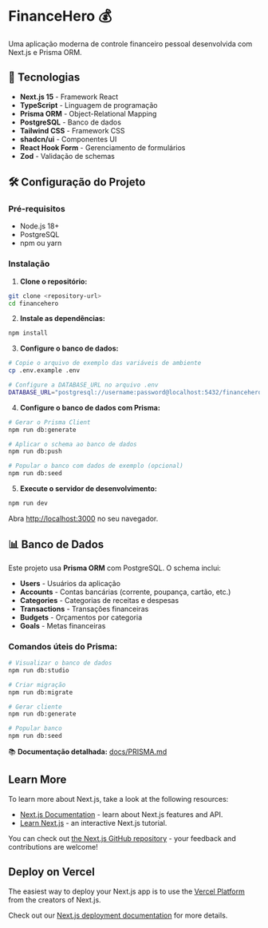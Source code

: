 # FinanceHero 💰

Uma aplicação moderna de controle financeiro pessoal desenvolvida com Next.js e Prisma ORM.

## 🚀 Tecnologias

- **Next.js 15** - Framework React
- **TypeScript** - Linguagem de programação
- **Prisma ORM** - Object-Relational Mapping
- **PostgreSQL** - Banco de dados
- **Tailwind CSS** - Framework CSS
- **shadcn/ui** - Componentes UI
- **React Hook Form** - Gerenciamento de formulários
- **Zod** - Validação de schemas

## 🛠️ Configuração do Projeto

### Pré-requisitos
- Node.js 18+
- PostgreSQL
- npm ou yarn

### Instalação

1. **Clone o repositório:**
```bash
git clone <repository-url>
cd financehero
```

2. **Instale as dependências:**
```bash
npm install
```

3. **Configure o banco de dados:**
```bash
# Copie o arquivo de exemplo das variáveis de ambiente
cp .env.example .env

# Configure a DATABASE_URL no arquivo .env
DATABASE_URL="postgresql://username:password@localhost:5432/financehero?schema=public"
```

4. **Configure o banco de dados com Prisma:**
```bash
# Gerar o Prisma Client
npm run db:generate

# Aplicar o schema ao banco de dados
npm run db:push

# Popular o banco com dados de exemplo (opcional)
npm run db:seed
```

5. **Execute o servidor de desenvolvimento:**
```bash
npm run dev
```

Abra [http://localhost:3000](http://localhost:3000) no seu navegador.

## 📊 Banco de Dados

Este projeto usa **Prisma ORM** com PostgreSQL. O schema inclui:

- **Users** - Usuários da aplicação
- **Accounts** - Contas bancárias (corrente, poupança, cartão, etc.)
- **Categories** - Categorias de receitas e despesas
- **Transactions** - Transações financeiras
- **Budgets** - Orçamentos por categoria
- **Goals** - Metas financeiras

### Comandos úteis do Prisma:

```bash
# Visualizar o banco de dados
npm run db:studio

# Criar migração
npm run db:migrate

# Gerar cliente
npm run db:generate

# Popular banco
npm run db:seed
```

📚 **Documentação detalhada:** [docs/PRISMA.md](./docs/PRISMA.md)

## Learn More

To learn more about Next.js, take a look at the following resources:

- [Next.js Documentation](https://nextjs.org/docs) - learn about Next.js features and API.
- [Learn Next.js](https://nextjs.org/learn) - an interactive Next.js tutorial.

You can check out [the Next.js GitHub repository](https://github.com/vercel/next.js) - your feedback and contributions are welcome!

## Deploy on Vercel

The easiest way to deploy your Next.js app is to use the [Vercel Platform](https://vercel.com/new?utm_medium=default-template&filter=next.js&utm_source=create-next-app&utm_campaign=create-next-app-readme) from the creators of Next.js.

Check out our [Next.js deployment documentation](https://nextjs.org/docs/app/building-your-application/deploying) for more details.
